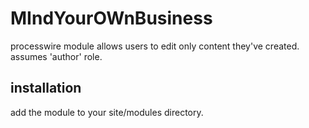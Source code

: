 MIndYourOWnBusiness
===================

processwire module allows users to edit only content they've created. assumes 'author' role.

## installation

add the module to your site/modules directory.

